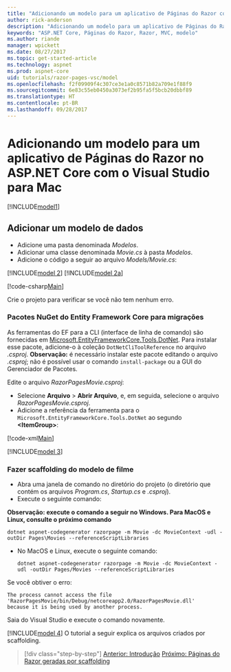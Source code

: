 ```yaml
---
title: "Adicionando um modelo para um aplicativo de Páginas do Razor com o Visual Studio para Mac"
author: rick-anderson
description: "Adicionando um modelo para um aplicativo de Páginas do Razor no ASP.NET Core usando o Visual Studio para Mac"
keywords: "ASP.NET Core, Páginas do Razor, Razor, MVC, modelo"
ms.author: riande
manager: wpickett
ms.date: 08/27/2017
ms.topic: get-started-article
ms.technology: aspnet
ms.prod: aspnet-core
uid: tutorials/razor-pages-vsc/model
ms.openlocfilehash: f2f09909f4c307ce3e1a0c8571b82a709e1f88f9
ms.sourcegitcommit: 6e83c55eb0450a3073ef2b95fa5f5bcb20dbbf89
ms.translationtype: HT
ms.contentlocale: pt-BR
ms.lasthandoff: 09/28/2017
---
```

# <a name="adding-a-model-to-a-razor-pages-app-in-aspnet-core-with-visual-studio-for-mac"></a>Adicionando um modelo para um aplicativo de Páginas do Razor no ASP.NET Core com o Visual Studio para Mac

[!INCLUDE[model1](../../includes/RP/model1.md)]

## <a name="add-a-data-model"></a>Adicionar um modelo de dados

* Adicione uma pasta denominada *Modelos*.
* Adicionar uma classe denominada *Movie.cs* à pasta *Modelos*.
* Adicione o código a seguir ao arquivo *Models/Movie.cs*:

[!INCLUDE[model 2](../../includes/RP/model2.md)]
[!INCLUDE[model 2a](../../includes/RP/model2a.md)]

[!code-csharp[Main](../../tutorials/razor-pages/razor-pages-start/sample/RazorPagesMovie/Startup.cs?name=snippet_ConfigureServices2&highlight=3-6)]

Crie o projeto para verificar se você não tem nenhum erro.

### <a name="entity-framework-core-nuget-packages-for-migrations"></a>Pacotes NuGet do Entity Framework Core para migrações

As ferramentas do EF para a CLI (interface de linha de comando) são fornecidas em [Microsoft.EntityFrameworkCore.Tools.DotNet](https://www.nuget.org/packages/Microsoft.EntityFrameworkCore.Tools.DotNet). Para instalar esse pacote, adicione-o à coleção `DotNetCliToolReference` no arquivo *.csproj*. **Observação:** é necessário instalar este pacote editando o arquivo *.csproj*; não é possível usar o comando `install-package` ou a GUI do Gerenciador de Pacotes.

Edite o arquivo *RazorPagesMovie.csproj*:

* Selecione **Arquivo** > **Abrir Arquivo**, e, em seguida, selecione o arquivo *RazorPagesMovie.csproj*.
* Adicione a referência da ferramenta para o `Microsoft.EntityFrameworkCore.Tools.DotNet` ao segundo **\<ItemGroup>**:

[!code-xml[Main](../../tutorials/razor-pages/razor-pages-start/snapshot_cli_sample/RazorPagesMovie/RazorPagesMovie.cli.csproj?range=12-16&highlight=4)]

[!INCLUDE[model 3](../../includes/RP/model3.md)]

<a name="scaffold"></a>
### <a name="scaffold-the-movie-model"></a>Fazer scaffolding do modelo de filme

* Abra uma janela de comando no diretório do projeto (o diretório que contém os arquivos *Program.cs*, *Startup.cs* e *.csproj*).
* Execute o seguinte comando:

**Observação: execute o comando a seguir no Windows. Para MacOS e Linux, consulte o próximo comando**

  ```console
  dotnet aspnet-codegenerator razorpage -m Movie -dc MovieContext -udl -outDir Pages\Movies --referenceScriptLibraries
  ```

* No MacOS e Linux, execute o seguinte comando:

  ```console
  dotnet aspnet-codegenerator razorpage -m Movie -dc MovieContext -udl -outDir Pages/Movies --referenceScriptLibraries
  ```

Se você obtiver o erro:
  ```
  The process cannot access the file 
 'RazorPagesMovie/bin/Debug/netcoreapp2.0/RazorPagesMovie.dll' 
  because it is being used by another process.
  ```

Saia do Visual Studio e execute o comando novamente.

[!INCLUDE[model 4](../../includes/RP/model4.md)] O tutorial a seguir explica os arquivos criados por scaffolding.

>[!div class="step-by-step"]
[Anterior: Introdução](xref:tutorials/razor-pages-vsc/razor-pages-start)
[Próximo: Páginas do Razor geradas por scaffolding](xref:tutorials/razor-pages/page)
